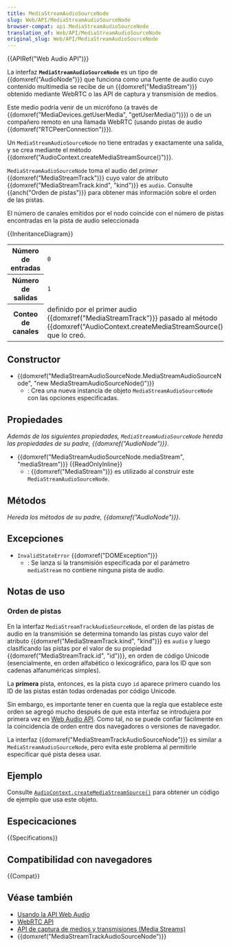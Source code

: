 ```yaml
---
title: MediaStreamAudioSourceNode
slug: Web/API/MediaStreamAudioSourceNode
browser-compat: api.MediaStreamAudioSourceNode
translation_of: Web/API/MediaStreamAudioSourceNode
original_slug: Web/API/MediaStreamAudioSourceNode
---
```

{{APIRef("Web Audio API")}}

La interfaz **`MediaStreamAudioSourceNode`** es un tipo de {{domxref("AudioNode")}} que funciona como una fuente de audio cuyo contenido multimedia se recibe de un {{domxref("MediaStream")}} obtenido mediante WebRTC o las API de captura y transmisión de medios.

Este medio podría venir de un micrófono (a través de {{domxref("MediaDevices.getUserMedia", "getUserMedia()")}}) o de un compañero remoto en una llamada WebRTC (usando pistas de audio {{domxref("RTCPeerConnection")}}).

Un `MediaStreamAudioSourceNode` no tiene entradas y exactamente una salida, y se crea mediante el método {{domxref("AudioContext.createMediaStreamSource()")}}.

`MediaStreamAudioSourceNode` toma el audio del _primer_ {{domxref("MediaStreamTrack")}} cuyo valor de atributo {{domxref("MediaStreamTrack.kind", "kind")}} es `audio`. Consulte {{anch("Orden de pistas")}} para obtener más información sobre el orden de las pistas.

El número de canales emitidos por el nodo coincide con el número de pistas encontradas en la pista de audio seleccionada

{{InheritanceDiagram}}

<table class="properties">
  <tbody>
    <tr>
      <th scope="row">Número de entradas</th>
      <td><code>0</code></td>
    </tr>
    <tr>
      <th scope="row">Número de salidas</th>
      <td><code>1</code></td>
    </tr>
    <tr>
      <th scope="row">Conteo de canales</th>
      <td>
        definido por el primer audio {{domxref("MediaStreamTrack")}} pasado al método {{domxref("AudioContext.createMediaStreamSource()")}} que lo creó.
      </td>
    </tr>
  </tbody>
</table>

## Constructor

- {{domxref("MediaStreamAudioSourceNode.MediaStreamAudioSourceNode", "new MediaStreamAudioSourceNode()")}}
  - : Crea una nueva instancia de objeto `MediaStreamAudioSourceNode` con las opciones especificadas.

## Propiedades

_Además de las siguientes propiedades, `MediaStreamAudioSourceNode` hereda las propiedades de su padre, {{domxref("AudioNode")}}_.

- {{domxref("MediaStreamAudioSourceNode.mediaStream", "mediaStream")}} {{ReadOnlyInline}}
  - : {{domxref("MediaStream")}} es utilizado al construir este `MediaStreamAudioSourceNode`.

## Métodos

_Hereda los métodos de su padre, {{domxref("AudioNode")}}_.

## Excepciones

- `InvalidStateError` {{domxref("DOMException")}}
  - : Se lanza si la transmisión especificada por el parámetro `mediaStream` no contiene ninguna pista de audio.

## Notas de uso

### Orden de pistas

En la interfaz `MediaStreamTrackAudioSourceNode`, el orden de las pistas de audio en la transmisión se determina tomando las pistas cuyo valor del atributo {{domxref("MediaStreamTrack.kind", "kind")}} es `audio` y luego clasificando las pistas por el valor de su propiedad {{domxref("MediaStreamTrack.id", "id")}}, en orden de código Unicode (esencialmente, en orden alfabético o lexicográfico, para los ID que son cadenas alfanuméricas simples).

La **primera** pista, entonces, es la pista cuyo `id` aparece primero cuando los ID de las pistas están todas ordenadas por código Unicode.

Sin embargo, es importante tener en cuenta que la regla que establece este orden se agregó mucho después de que esta interfaz se introdujera por primera vez en [Web Audio API](/es/docs/Web/API/Web_Audio_API). Como tal, no se puede confiar fácilmente en la coincidencia de orden entre dos navegadores o versiones de navegador.

La interfaz {{domxref("MediaStreamTrackAudioSourceNode")}} es similar a `MediaStreamAudioSourceNode`, pero evita este problema al permitirle especificar qué pista desea usar.

## Ejemplo

Consulte [`AudioContext.createMediaStreamSource()`](/es/docs/Web/API/AudioContext/createMediaStreamSource#example) para obtener un código de ejemplo que usa este objeto.

## Especicaciones

{{Specifications}}

## Compatibilidad con navegadores

{{Compat}}

## Véase también

- [Usando la API Web Audio](/es/docs/Web/API/Web_Audio_API/Using_Web_Audio_API)
- [WebRTC API](/es/docs/Web/API/WebRTC_API)
- [API de captura de medios y transmisiones (Media Streams)](/es/docs/Web/API/Media_Streams_API)
- {{domxref("MediaStreamTrackAudioSourceNode")}}

